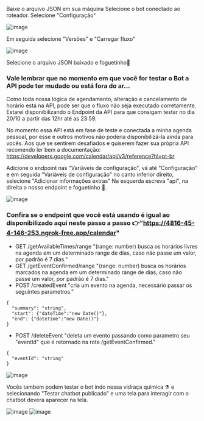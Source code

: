 Baixe o arquivo JSON em sua máquina
Selecione o bot conectado ao roteador.
Selecione "Configuração"

![image](https://github.com/JLTSF/JSONbarbeariaBot/assets/72716399/a6fb18e1-8839-4c8b-9a55-4c3225f791ab)

Em seguida selecione "Versões" e "Carregar fluxo"

![image](https://github.com/JLTSF/JSONbarbeariaBot/assets/72716399/889cf7c5-2ffd-4069-ad95-743f12060643)

Selecione o arquivo JSON baixado e foguetinho🚀

### Vale lembrar que no momento em que você for testar o Bot a API pode ter mudado ou está fora do ar...
Como toda nossa lógica de agendamento, alteração e cancelamento de horário está na API,
pode ser que o fluxo não seja executado corretamente. Estarei disponibilizando o Endpoint da API para que consigam testar no dia 20/10 a partir das 12hr até as 23:59.

No momento essa API está em fase de teste e conectada a minha agenda pessoal, por esse e outros motivos não poderia disponibilizá-la ainda para vocês.
Aos que se sentirem desafiados e quiserem fazer sua própria API recomendo ler bem a documentação: https://developers.google.com/calendar/api/v3/reference?hl=pt-br

Adicione o endpoint nas "Variáveis de configuração", vá até "Configuração"
e em seguida "Variáveis de configuração" no canto inferior direito, selecione "Adicionar informaçôes extras"
Na esquerda escreva "api", na direita o nosso endpoint e foguetinho 🚀.

![image](https://github.com/JLTSF/JSONbarbeariaBot/assets/72716399/5844b4f2-85ac-4fa2-94b2-0d654fcbfb2a)


### Confira se o endpoint que você está usando é igual ao disponibilizado aqui neste passo a passo 👉"https://4816-45-4-146-253.ngrok-free.app/calendar"
- GET /getAvailableTimes/range "(range: number) busca os horários livres na agenda em um determinado range de dias, caso não passe um valor, por padrão é 7 dias."
- GET /getEventConfirmed/range "(range: number) busca os horários marcados na agenda em um determinado range de dias, caso não passe um valor, por padrão é 7 dias."
- POST /createdEvent "cria um evento na agenda, necessário passar os seguintes parametros."
```
{
  "summary": "string",
  "start": {"dateTime":"new Date()"},
  "end": {"dateTime":"new Date()"}
}
```
- POST /deleteEvent "deleta um evento passando como parametro seu "eventId" que é retornado na rota /getEventConfirmed."
```
{
  "eventId": "string"
}
```

![image](https://github.com/JLTSF/JSONbarbeariaBot/assets/72716399/a0bbec26-b203-43d4-99b3-b5967015318d)

Vocês tambem podem testar o bot indo nessa vidraça quimica ⚗️ e selecionando "Testar chatbot publicado"
e uma tela para interagir com o chatbot devera aparecer na tela.

![image](https://github.com/JLTSF/JSONbarbeariaBot/assets/72716399/1e1fae33-e44f-49f4-9e09-75935eef3d81)
![image](https://github.com/JLTSF/JSONbarbeariaBot/assets/72716399/643f3459-8b1c-4a19-8357-5ba6076a3ce3)



